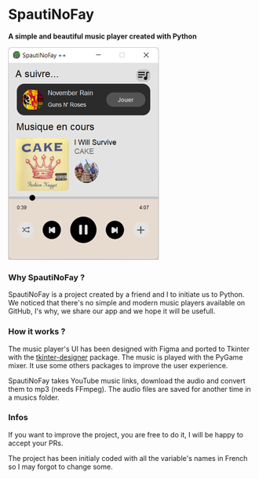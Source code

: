 # SpautiNoFay

**A simple and beautiful music player created with Python**

![1641937251666.png](assets/demo.png)

### Why SpautiNoFay ?

SpautiNoFay is a project created by a friend and I to initiate us to Python. We noticed that there's no simple and modern music players available on GitHub, I's why, we share our app and we hope it will be usefull.

### How it works ?

The music player's UI has been designed with Figma and ported to Tkinter with the [tkinter-designer](https://github.com/ParthJadhav/Tkinter-Designer/) package. The music is played with the PyGame mixer. It use some others packages to improve the user experience.

SpautiNoFay takes YouTube music links, download the audio and convert them to mp3 (needs FFmpeg). The audio files are saved for another time in a musics folder.

### Infos

If you want to improve the project, you are free to do it, I will be happy to accept your PRs.

The project has been initialy coded with all the variable's names in French so I may forgot to change some. 
